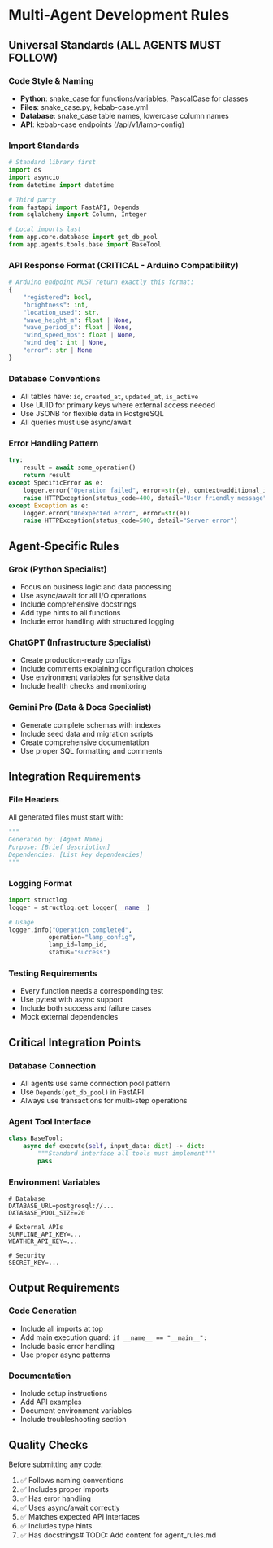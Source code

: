 # Multi-Agent Development Rules

## Universal Standards (ALL AGENTS MUST FOLLOW)

### Code Style & Naming
- **Python**: snake_case for functions/variables, PascalCase for classes
- **Files**: snake_case.py, kebab-case.yml
- **Database**: snake_case table names, lowercase column names
- **API**: kebab-case endpoints (/api/v1/lamp-config)

### Import Standards
```python
# Standard library first
import os
import asyncio
from datetime import datetime

# Third party
from fastapi import FastAPI, Depends
from sqlalchemy import Column, Integer

# Local imports last
from app.core.database import get_db_pool
from app.agents.tools.base import BaseTool
```

### API Response Format (CRITICAL - Arduino Compatibility)
```python
# Arduino endpoint MUST return exactly this format:
{
    "registered": bool,
    "brightness": int,
    "location_used": str,
    "wave_height_m": float | None,
    "wave_period_s": float | None,
    "wind_speed_mps": float | None,
    "wind_deg": int | None,
    "error": str | None
}
```

### Database Conventions
- All tables have: `id`, `created_at`, `updated_at`, `is_active`
- Use UUID for primary keys where external access needed
- Use JSONB for flexible data in PostgreSQL
- All queries must use async/await

### Error Handling Pattern
```python
try:
    result = await some_operation()
    return result
except SpecificError as e:
    logger.error("Operation failed", error=str(e), context=additional_info)
    raise HTTPException(status_code=400, detail="User friendly message")
except Exception as e:
    logger.error("Unexpected error", error=str(e))
    raise HTTPException(status_code=500, detail="Server error")
```

## Agent-Specific Rules

### Grok (Python Specialist)
- Focus on business logic and data processing
- Use async/await for all I/O operations
- Include comprehensive docstrings
- Add type hints to all functions
- Include error handling with structured logging

### ChatGPT (Infrastructure Specialist) 
- Create production-ready configs
- Include comments explaining configuration choices
- Use environment variables for sensitive data
- Include health checks and monitoring

### Gemini Pro (Data & Docs Specialist)
- Generate complete schemas with indexes
- Include seed data and migration scripts
- Create comprehensive documentation
- Use proper SQL formatting and comments

## Integration Requirements

### File Headers
All generated files must start with:
```python
"""
Generated by: [Agent Name]
Purpose: [Brief description]
Dependencies: [List key dependencies]
"""
```

### Logging Format
```python
import structlog
logger = structlog.get_logger(__name__)

# Usage
logger.info("Operation completed", 
           operation="lamp_config", 
           lamp_id=lamp_id, 
           status="success")
```

### Testing Requirements
- Every function needs a corresponding test
- Use pytest with async support
- Include both success and failure cases
- Mock external dependencies

## Critical Integration Points

### Database Connection
- All agents use same connection pool pattern
- Use `Depends(get_db_pool)` in FastAPI
- Always use transactions for multi-step operations

### Agent Tool Interface
```python
class BaseTool:
    async def execute(self, input_data: dict) -> dict:
        """Standard interface all tools must implement"""
        pass
```

### Environment Variables
```
# Database
DATABASE_URL=postgresql://...
DATABASE_POOL_SIZE=20

# External APIs  
SURFLINE_API_KEY=...
WEATHER_API_KEY=...

# Security
SECRET_KEY=...
```

## Output Requirements

### Code Generation
- Include all imports at top
- Add main execution guard: `if __name__ == "__main__":`
- Include basic error handling
- Use proper async patterns

### Documentation
- Include setup instructions
- Add API examples
- Document environment variables
- Include troubleshooting section

## Quality Checks

Before submitting any code:
1. ✅ Follows naming conventions
2. ✅ Includes proper imports
3. ✅ Has error handling
4. ✅ Uses async/await correctly
5. ✅ Matches expected API interfaces
6. ✅ Includes type hints
7. ✅ Has docstrings# TODO: Add content for agent_rules.md
